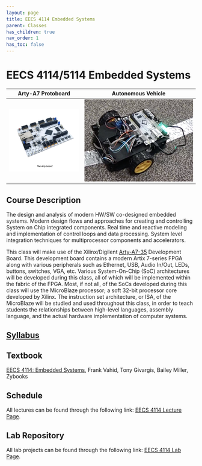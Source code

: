 ```yaml
---
layout: page
title: EECS 4114 Embedded Systems
parent: Classes
has_children: true
nav_order: 1
has_toc: false
---
```


# EECS 4114/5114 Embedded Systems

| Arty-A7 Protoboard                       | Autonomous Vehicle                     |
| ---------------------------------------- | -------------------------------------- |
| ![Arty-A7 Protoboard](../../_modules/eecs-4114/arty.png) | ![Autonomous Vehicle](../../_modules/eecs-4114/car-2.png) |

## Course Description

The design and analysis of modern HW/SW co-designed embedded systems. Modern design flows and approaches for creating and controlling System on Chip integrated components. Real time and reactive modeling and implementation of control loops and data processing. System level integration techniques for multiprocessor components and accelerators.

This class will make use of the Xilinx/Digilent [Arty-A7-35](https://www.xilinx.com/products/boards-and-kits/1-elhaap.html) Development Board. This development board contains a modern Artix 7-series FPGA along with various peripherals such as Ethernet, USB, Audio In/Out, LEDs, buttons, switches, VGA, etc. Various System-On-Chip (SoC) architectures will be developed during this class, all of which will be implemented within the fabric of the FPGA. Most, if not all, of the SoCs developed during this class will use the MicroBlaze processor; a soft 32-bit processor core developed by Xilinx. The instruction set architecture, or ISA, of the MicroBlaze will be studied and used throughout this class, in order to teach students the relationships between high-level languages, assembly language, and the actual hardware implementation of computer systems.

## [Syllabus](./syllabus.md)

## Textbook

[EECS 4114: Embedded Systems](https://learn.zybooks.com), Frank Vahid, Tony Givargis, Bailey Miller, Zybooks

## Schedule

All lectures can be found through the following link: [EECS 4114 Lecture Page](./schedule.md).

## Lab Repository

All lab projects can be found through the following link: [EECS 4114 Lab Page](./labs).
